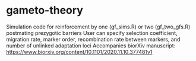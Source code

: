 # gameto-theory

Simulation code for reinforcement by one (gf_sims.R) or two (gf_two_gfs.R) postmating prezygotic barriers
User can specify selection coefficient, migration rate, marker order, recombination rate between markers, and number of unlinked adaptation loci
Accompanies biorXiv manuscript: https://www.biorxiv.org/content/10.1101/2020.11.10.377481v1
